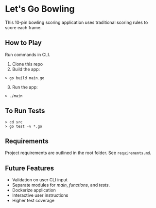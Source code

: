 # Let's Go Bowling

This 10-pin bowling scoring application uses traditional scoring rules to score each frame.

## How to Play
Run commands in CLI.
1. Clone this repo
2. Build the app:
```
> go build main.go
```
3. Run the app:
```
> ./main
```

## To Run Tests
```
> cd src
> go test -v *.go
```

## Requirements
Project requirements are outlined in the root folder.  See `requirements.md`.

## Future Features
* Validation on user CLI input
* Separate modules for _main_,  _functions_, and _tests_.
* Dockerize application
* Interactive user instructions
* Higher test coverage
